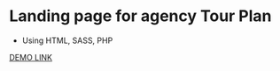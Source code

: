 # Landing page for agency Tour Plan
- Using HTML, SASS, PHP
  
[DEMO LINK](https://basdiana.github.io/tour-plan/)
